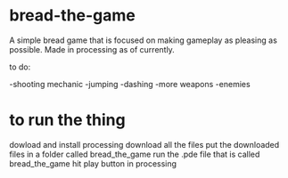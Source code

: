 # bread-the-game
A simple bread game that is focused on making gameplay as pleasing as possible. Made in processing as of currently.

to do:

-shooting mechanic
-jumping
-dashing
-more weapons
-enemies






# to run the thing

dowload and install processing
download all the files
put the downloaded files in a folder called bread_the_game
run the .pde file that is called bread_the_game
hit play button in processing
